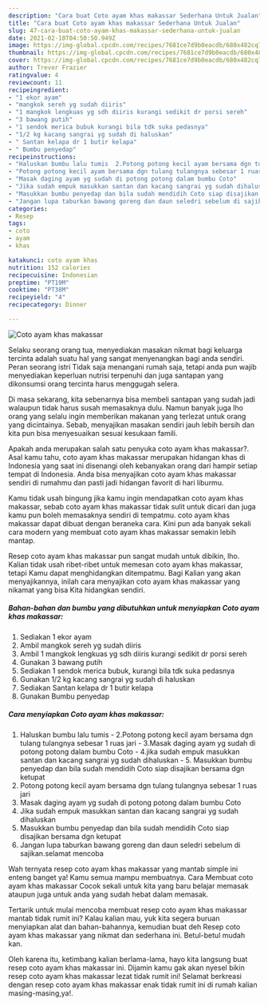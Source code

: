 ```yaml
---
description: "Cara buat Coto ayam khas makassar Sederhana Untuk Jualan"
title: "Cara buat Coto ayam khas makassar Sederhana Untuk Jualan"
slug: 47-cara-buat-coto-ayam-khas-makassar-sederhana-untuk-jualan
date: 2021-02-10T04:50:50.949Z
image: https://img-global.cpcdn.com/recipes/7681ce7d9b0eacdb/680x482cq70/coto-ayam-khas-makassar-foto-resep-utama.jpg
thumbnail: https://img-global.cpcdn.com/recipes/7681ce7d9b0eacdb/680x482cq70/coto-ayam-khas-makassar-foto-resep-utama.jpg
cover: https://img-global.cpcdn.com/recipes/7681ce7d9b0eacdb/680x482cq70/coto-ayam-khas-makassar-foto-resep-utama.jpg
author: Trevor Frazier
ratingvalue: 4
reviewcount: 11
recipeingredient:
- "1 ekor ayam"
- "mangkok sereh yg sudah diiris"
- "1 mangkok lengkuas yg sdh diiris kurangi sedikit dr porsi sereh"
- "3 bawang putih"
- "1 sendok merica bubuk kurangi bila tdk suka pedasnya"
- "1/2 kg kacang sangrai yg sudah di haluskan"
- " Santan kelapa dr 1 butir kelapa"
- " Bumbu penyedap"
recipeinstructions:
- "Haluskan bumbu lalu tumis  2.Potong potong kecil ayam bersama dgn tulang tulangnya sebesar 1 ruas jari 3.Masak daging ayam yg sudah di potong potong dalam bumbu Coto 4.jika sudah empuk masukkan santan dan kacang sangrai yg sudah dihaluskan 5. Masukkan bumbu penyedap dan bila sudah mendidih Coto siap disajikan bersama dgn ketupat"
- "Potong potong kecil ayam bersama dgn tulang tulangnya sebesar 1 ruas jari"
- "Masak daging ayam yg sudah di potong potong dalam bumbu Coto"
- "Jika sudah empuk masukkan santan dan kacang sangrai yg sudah dihaluskan"
- "Masukkan bumbu penyedap dan bila sudah mendidih Coto siap disajikan bersama dgn ketupat"
- "Jangan lupa taburkan bawang goreng dan daun seledri sebelum di sajikan.selamat mencoba"
categories:
- Resep
tags:
- coto
- ayam
- khas

katakunci: coto ayam khas 
nutrition: 152 calories
recipecuisine: Indonesian
preptime: "PT19M"
cooktime: "PT38M"
recipeyield: "4"
recipecategory: Dinner

---
```



![Coto ayam khas makassar](https://img-global.cpcdn.com/recipes/7681ce7d9b0eacdb/680x482cq70/coto-ayam-khas-makassar-foto-resep-utama.jpg)

Selaku seorang orang tua, menyediakan masakan nikmat bagi keluarga tercinta adalah suatu hal yang sangat menyenangkan bagi anda sendiri. Peran seorang istri Tidak saja menangani rumah saja, tetapi anda pun wajib menyediakan keperluan nutrisi terpenuhi dan juga santapan yang dikonsumsi orang tercinta harus menggugah selera.

Di masa  sekarang, kita sebenarnya bisa membeli santapan yang sudah jadi walaupun tidak harus susah memasaknya dulu. Namun banyak juga lho orang yang selalu ingin memberikan makanan yang terlezat untuk orang yang dicintainya. Sebab, menyajikan masakan sendiri jauh lebih bersih dan kita pun bisa menyesuaikan sesuai kesukaan famili. 



Apakah anda merupakan salah satu penyuka coto ayam khas makassar?. Asal kamu tahu, coto ayam khas makassar merupakan hidangan khas di Indonesia yang saat ini disenangi oleh kebanyakan orang dari hampir setiap tempat di Indonesia. Anda bisa menyajikan coto ayam khas makassar sendiri di rumahmu dan pasti jadi hidangan favorit di hari liburmu.

Kamu tidak usah bingung jika kamu ingin mendapatkan coto ayam khas makassar, sebab coto ayam khas makassar tidak sulit untuk dicari dan juga kamu pun boleh memasaknya sendiri di tempatmu. coto ayam khas makassar dapat dibuat dengan beraneka cara. Kini pun ada banyak sekali cara modern yang membuat coto ayam khas makassar semakin lebih mantap.

Resep coto ayam khas makassar pun sangat mudah untuk dibikin, lho. Kalian tidak usah ribet-ribet untuk memesan coto ayam khas makassar, tetapi Kamu dapat menghidangkan ditempatmu. Bagi Kalian yang akan menyajikannya, inilah cara menyajikan coto ayam khas makassar yang nikamat yang bisa Kita hidangkan sendiri.

<!--inarticleads1-->

##### Bahan-bahan dan bumbu yang dibutuhkan untuk menyiapkan Coto ayam khas makassar:

1. Sediakan 1 ekor ayam
1. Ambil mangkok sereh yg sudah diiris
1. Ambil 1 mangkok lengkuas yg sdh diiris kurangi sedikit dr porsi sereh
1. Gunakan 3 bawang putih
1. Sediakan 1 sendok merica bubuk, kurangi bila tdk suka pedasnya
1. Gunakan 1/2 kg kacang sangrai yg sudah di haluskan
1. Sediakan  Santan kelapa dr 1 butir kelapa
1. Gunakan  Bumbu penyedap




<!--inarticleads2-->

##### Cara menyiapkan Coto ayam khas makassar:

1. Haluskan bumbu lalu tumis  - 2.Potong potong kecil ayam bersama dgn tulang tulangnya sebesar 1 ruas jari - 3.Masak daging ayam yg sudah di potong potong dalam bumbu Coto - 4.jika sudah empuk masukkan santan dan kacang sangrai yg sudah dihaluskan - 5. Masukkan bumbu penyedap dan bila sudah mendidih Coto siap disajikan bersama dgn ketupat
1. Potong potong kecil ayam bersama dgn tulang tulangnya sebesar 1 ruas jari
1. Masak daging ayam yg sudah di potong potong dalam bumbu Coto
1. Jika sudah empuk masukkan santan dan kacang sangrai yg sudah dihaluskan
1. Masukkan bumbu penyedap dan bila sudah mendidih Coto siap disajikan bersama dgn ketupat
1. Jangan lupa taburkan bawang goreng dan daun seledri sebelum di sajikan.selamat mencoba




Wah ternyata resep coto ayam khas makassar yang mantab simple ini enteng banget ya! Kamu semua mampu membuatnya. Cara Membuat coto ayam khas makassar Cocok sekali untuk kita yang baru belajar memasak ataupun juga untuk anda yang sudah hebat dalam memasak.

Tertarik untuk mulai mencoba membuat resep coto ayam khas makassar mantab tidak rumit ini? Kalau kalian mau, yuk kita segera buruan menyiapkan alat dan bahan-bahannya, kemudian buat deh Resep coto ayam khas makassar yang nikmat dan sederhana ini. Betul-betul mudah kan. 

Oleh karena itu, ketimbang kalian berlama-lama, hayo kita langsung buat resep coto ayam khas makassar ini. Dijamin kamu gak akan nyesel bikin resep coto ayam khas makassar lezat tidak rumit ini! Selamat berkreasi dengan resep coto ayam khas makassar enak tidak rumit ini di rumah kalian masing-masing,ya!.

